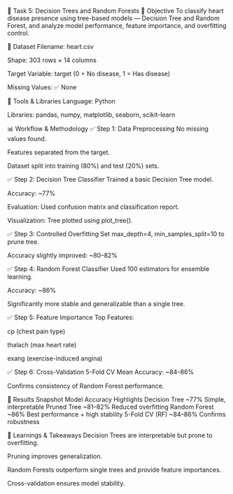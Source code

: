 🌲 Task 5: Decision Trees and Random Forests
🎯 Objective
To classify heart disease presence using tree-based models — Decision Tree and Random Forest, and analyze model performance, feature importance, and overfitting control.

📘 Dataset
Filename: heart.csv

Shape: 303 rows × 14 columns

Target Variable: target (0 = No disease, 1 = Has disease)

Missing Values: ✅ None

🧰 Tools & Libraries
Language: Python

Libraries: pandas, numpy, matplotlib, seaborn, scikit-learn

📊 Workflow & Methodology
✅ Step 1: Data Preprocessing
No missing values found.

Features separated from the target.

Dataset split into training (80%) and test (20%) sets.

✅ Step 2: Decision Tree Classifier
Trained a basic Decision Tree model.

Accuracy: ~77%

Evaluation: Used confusion matrix and classification report.

Visualization: Tree plotted using plot_tree().

✅ Step 3: Controlled Overfitting
Set max_depth=4, min_samples_split=10 to prune tree.

Accuracy slightly improved: ~80–82%

✅ Step 4: Random Forest Classifier
Used 100 estimators for ensemble learning.

Accuracy: ~86%

Significantly more stable and generalizable than a single tree.

✅ Step 5: Feature Importance
Top Features:

cp (chest pain type)

thalach (max heart rate)

exang (exercise-induced angina)

✅ Step 6: Cross-Validation
5-Fold CV Mean Accuracy: ~84–86%

Confirms consistency of Random Forest performance.

📝 Results Snapshot
Model	Accuracy	Highlights
Decision Tree	~77%	Simple, interpretable
Pruned Tree	~81–82%	Reduced overfitting
Random Forest	~86%	Best performance + high stability
5-Fold CV (RF)	~84–86%	Confirms robustness

📌 Learnings & Takeaways
Decision Trees are interpretable but prone to overfitting.

Pruning improves generalization.

Random Forests outperform single trees and provide feature importances.

Cross-validation ensures model stability.

